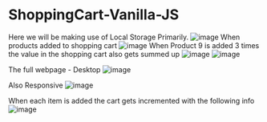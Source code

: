 # ShoppingCart-Vanilla-JS
Here we will be making use of Local Storage Primarily. 
![image](https://user-images.githubusercontent.com/67264522/129522383-96de97df-fa54-4eae-b853-e6b4c2fabfbc.png)
When products added to shopping cart 
![image](https://user-images.githubusercontent.com/67264522/129522456-fcedd1d8-547c-45fd-83d0-e2a73a031bc9.png)
When Product 9 is added 3 times the value in the shopping cart also gets summed up
![image](https://user-images.githubusercontent.com/67264522/129522546-68c0c1d7-91dc-4607-90e0-e8feedcbcf0a.png) ![image](https://user-images.githubusercontent.com/67264522/129522561-f0f2505d-8b57-4191-90cf-137237b6e73e.png)

The full webpage - Desktop
![image](https://user-images.githubusercontent.com/67264522/129522642-0069b621-60cb-4265-ba1b-6a45ecf51d29.png)

Also Responsive
![image](https://user-images.githubusercontent.com/67264522/129522745-7ad06901-2d54-4966-9887-fd455bcec637.png)

When each item is added the cart gets incremented with the following info ![image](https://user-images.githubusercontent.com/67264522/129522876-fb0ae1b3-5339-4789-9357-b90db799f93f.png)


